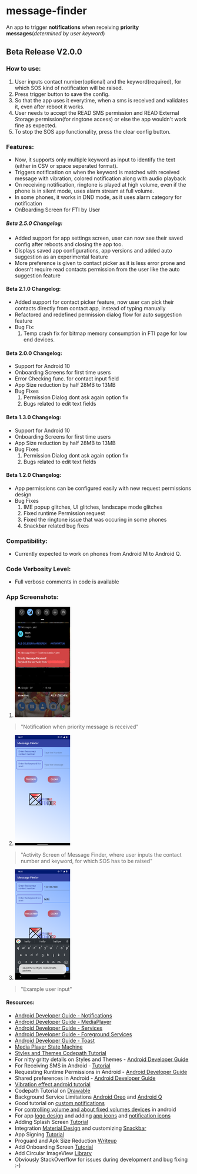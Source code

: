 # message-finder
An app to trigger **notifications** when receiving **priority messages**(*determined by user keyword*) 

## Beta Release V2.0.0

### How to use:

  1. User inputs contact number(optional) and the keyword(required), for which SOS kind of notification will be raised.
  2. Press trigger button to save the config.
  3. So that the app uses it everytime, when a sms is received and validates it, even after reboot it works.
  4. User needs to accept the READ SMS permission and READ External Storage permission(for ringtone access) or else the app wouldn't work fine as expected.
  5. To stop the SOS app functionality, press the clear config button.

### Features:
  
  - Now, it supports only multiple keyword as input to identify the text (either in CSV or space seperated format).
  - Triggers notification on when the keyword is matched with received message with vibration, colored notification along with audio playback
  - On receiving notification, ringtone is played at high volume, even if the phone is in silent mode, uses alarm stream at full volume.
  - In some phones, it works in DND mode, as it uses alarm category for notification
  - OnBoarding Screen for FTI by User
  
##### Beta 2.5.0 Changelog:
  - Added support for app settings screen, user can now see their saved config after reboots and closing the app too.
  - Displays saved app configurations, app versions and added auto suggestion as an experimental feature
  - More preference is given to contact picker as it is less error prone and doesn't require read contacts permission
    from the user like the auto suggestion feature

#### Beta 2.1.0 Changelog:
  - Added support for contact picker feature, now user can pick their contacts directly from contact app, instead of typing manually
  - Refactored and redefined permission dialog flow for auto suggestion feature
  - Bug Fix:
    1. Temp crash fix for bitmap memory consumption in FTI page for low end devices.
    
#### Beta 2.0.0 Changelog:
  - Support for Android 10 
  - Onboarding Screens for first time users
  - Error Checking func. for contact input field
  - App Size reduction by half 28MB to 13MB
  - Bug Fixes
    1. Permission Dialog dont ask again option fix
    2. Bugs related to edit text fields


#### Beta 1.3.0 Changelog:
  - Support for Android 10 
  - Onboarding Screens for first time users
  - App Size reduction by half 28MB to 13MB
  - Bug Fixes
    1. Permission Dialog dont ask again option fix
    2. Bugs related to edit text fields


#### Beta 1.2.0 Changelog:  
 
  - App permissions can be configured easily with new request permissions design
  - Bug Fixes
    1. IME popup glitches, UI glitches, landscape mode glitches
    2. Fixed runtime Permission request
    3. Fixed the ringtone issue that was occuring in some phones
    4. Snackbar related bug fixes
    

### Compatibility: 

  - Currently expected to work on phones from Android M to Android Q.

### Code Verbosity Level: 

  - Full verbose comments in code is available

### App Screenshots:

  1. <img src="https://github.com/saiga006/message-finder/blob/master/App_Notification.png" width="150" height="300">
     
  > "Notification when priority message is received"
  
  2. <img src="https://github.com/saiga006/message-finder/blob/master/Activity_Screen.png" width="150" height="300">
  
  > "Activity Screen of Message Finder, where user inputs the contact number and keyword, for which SOS has to be raised"
  
  3. <img src="https://github.com/saiga006/message-finder/blob/master/Input_Field_ActivityScreen.png" width="150" height="300">
  
  > "Example user input"

#### Resources:
  - [Android Developer Guide - Notifications](https://developer.android.com/guide/topics/ui/notifiers/notifications)
  - [Android Developer Guide - MediaPlayer](https://developer.android.com/guide/topics/media/mediaplayer)
  - [Android Developer Guide - Services](https://developer.android.com/guide/components/services)
  - [Android Developer Guide - Foreground Services](https://developer.android.com/guide/components/services#Foreground)
  - [Android Developer Guide - Toast](https://developer.android.com/guide/topics/ui/notifiers/toasts)
  - [Media Player State Machine](https://developer.android.com/images/mediaplayer_state_diagram.gif)
  - [Styles and Themes Codepath Tutorial](https://guides.codepath.com/android/Styles-and-Themes)
  - For nitty gritty details on Styles and Themes - [Android Developer Guide](https://developer.android.com/guide/topics/ui/look-and-feel/themes)
  - For Receiving SMS in Android - [Tutorial](https://google-developer-training.github.io/android-developer-phone-sms-course/Lesson%202/2_p_2_sending_sms_messages.html)
  - Requesting Runtime Permissions in Android - [Android Developer Guide](https://developer.android.com/training/permissions/requesting#perm-check)
  - Shared preferences in Android - [Android Developer Guide](https://developer.android.com/training/data-storage/shared-preferences) 
  - [Vibration effect android tutorial](https://proandroiddev.com/using-vibrate-in-android-b0e3ef5d5e07)
  - Codepath Tutorial on [Drawable](https://guides.codepath.com/android/drawables)
  - Background Service Limitations [Android Oreo](https://developer.android.com/about/versions/oreo/background#services) and [Android Q](https://developer.android.com/guide/components/activities/background-starts)
  - Good tutorial on [custom notifications](https://medium.com/hootsuite-engineering/custom-notifications-for-android-ac10ca67a08c)
  - For [controlling volume and about fixed volumes devices](https://developer.android.com/guide/topics/media-apps/volume-and-earphones) in android
  - For app [logo design](https://www.freelogodesign.org/) and adding [app icons](https://medium.com/@ujikit/add-icons-to-the-android-application-from-android-studio-ide-cd1af9348749) and [notification icons](https://developer.android.com/studio/write/image-asset-studio?hl=de#create-notification)
  - Adding Splash Screen [Tutorial](https://android.jlelse.eu/launch-screen-in-android-the-right-way-aca7e8c31f52)
  - Integration [Material Design](https://github.com/material-components/material-components-android/blob/master/docs/getting-started.md)
    and customizing [Snackbar](https://material.io/develop/android/components/snackbars)
  - App Signing [Tutorial](https://youtu.be/akDXw9n3gFY)
  - Proguard and Apk Size Reduction [Writeup](https://medium.com/androiddevelopers/practical-proguard-rules-examples-5640a3907dc9)
  - Add Onboarding Screen [Tutorial](https://www.youtube.com/watch?v=byLKoPgB7yA)
  - Add Circular ImageView [Library](https://github.com/hdodenhof/CircleImageView)
  - Obviously StackOverflow for issues during development and bug fixing :-)
  
